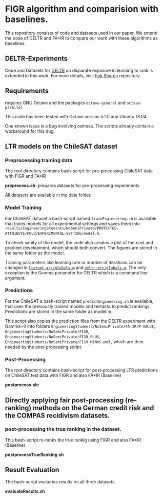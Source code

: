 # FIGR algorithm and comparision with baselines.
This repository consists of code and datasets used in our paper. We extend the code of DELTR and FA\*IR to compare our work with these algorithms as baselines.

## DELTR-Experiments
Code and Datasets for [DELTR](https://arxiv.org/abs/1805.08716) on disparate exposure in learning to rank is extended in this work. For more details, visit [Fair Search](https://github.com/fair-search) repository.

## Requirements
requires GNU Octave and the packages ``octave-general`` and ``octave-parallel``

This code has been tested with Octave version 5.1.0 and Ubuntu 18.04. 

One known issue is a bug involving osmesa. The scripts already contain a workaround for this bug.

## LTR models on the ChileSAT dataset

### Preprocessing training data
The root directory contains bash-script for pre-processing ChileSAT data with FIGR and FA\*IR

**preprocess.sh:** prepares datasets for pre-processing experiments

All datasets are available in the data folder.

### Model Training

For ChileSAT dataset a bash-script named ``trainEngineering.sh`` is available that trains models for all experimental settings and saves them into ``results/EngineeringStudents/NoSemiPrivate/PROTECTED-ATTRIBUTE/FOLD/EXPERIMENTAL-SETTING/model.m``. 

To check sanity of the model, the code also creates a plot of the cost and gradient development, which should both convert. The figures are stored in the same folder as the model.

Training parameters like learning rate or number of iterations can be changed in [``listnet-src/globals.m``](https://github.com/MilkaLichtblau/DELTR-Experiments/blob/master/listnet-src/globals.m) and [``deltr-src/globals.m``](https://github.com/MilkaLichtblau/DELTR-Experiments/blob/master/deltr-src/globals.m). The only exception is the Gamma parameter for DELTR which is a command line argument. 

### Predictions

For the ChileSAT a bash-script named ``predictEngineering.sh`` is available, that uses the previously trained models and testdata to predict rankings. Predictions are stored in the same folder as model.m.

This script also copies the prediction files from the DELTR experiment with Gamma=0 into folders ``EngineeringStudents/NoSemiPrivate/FA-IR/P-VALUE``, ``EngineeringStudents/NoSemiPrivate/FIGR``, ``EngineeringStudents/NoSemiPrivate/FIGR_PLUS``, ``EngineeringStudents/NoSemiPrivate/FIGR_MINUS`` and , which are then needed by the post-processing script.

### Post-Processing 

The root directory contains bash-script for post-processing LTR predictions on ChileSAT test data with FIGR and also FA\*IR (Baseline)

**postprocess.sh:** 


## Directly applying fair post-processing (re-ranking) methods on the German credit risk and the COMPAS recidivism datasets.

### post-processing the true ranking in the dataset.

This bash-script re-ranks the true rankig using FIGR and also FA*IR (Baseline)

**postprocessTrueRanking.sh**

## Result Evaluation

The bash-script evaluates results on all three datasets.

**evaluateResults.sh**